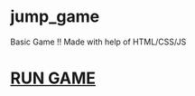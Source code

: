 # jump_game
 Basic Game !! Made with help of HTML/CSS/JS
 
 # [RUN GAME](https://madhav2108.github.io/jump_game/)
